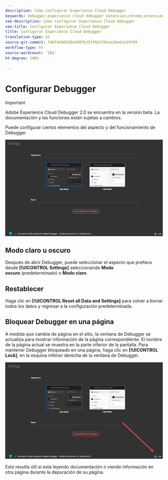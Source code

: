 ```yaml
---
description: Cómo configurar Experience Cloud Debugger
keywords: debugger;experience cloud debugger extension;chrome;extension;configure
seo-description: Cómo configurar Experience Cloud Debugger
seo-title: Configurar Experience Cloud Debugger
title: Configurar Experience Cloud Debugger
translation-type: ht
source-git-commit: 7d6f4446560e9d0fb353f60139cea26e61e19f99
workflow-type: ht
source-wordcount: '161'
ht-degree: 100%

---
```



# Configurar Debugger

>[!IMPORTANT]
>
>Adobe Experience Cloud Debugger 2.0 se encuentra en la versión beta. La documentación y las funciones están sujetas a cambios.

Puede configurar ciertos elementos del aspecto y del funcionamiento de Debugger.

![](assets/settings.jpg)

## Modo claro u oscuro

Después de abrir Debugger, puede seleccionar el aspecto que prefiera desde **[!UICONTROL Settings]** seleccionando **Modo oscuro** (predeterminado) o **Modo claro**.

## Restablecer

Haga clic en **[!UICONTROL Reset all Data and Settings]** para volver a borrar todos los datos y regresar a la configuración predeterminada.

## Bloquear Debugger en una página

A medida que cambia de página en el sitio, la ventana de Debugger se actualiza para mostrar información de la página correspondiente. El nombre de la página actual se muestra en la parte inferior de la pantalla. Para mantener Debugger bloqueado en una página, haga clic en **[!UICONTROL Lock]**, en la esquina inferior derecha de la ventana de Debugger.

![](assets/lock.jpg)

Esto resulta útil si está leyendo documentación o viendo información en otra página durante la depuración de su página.